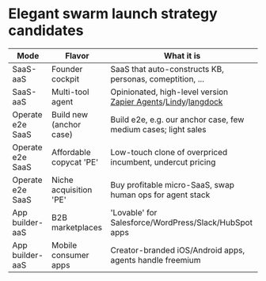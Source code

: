 # Elegant swarm launch strategy candidates

| **Mode**             | **Flavor**                | **What it is**                                                 |
|----------------------|---------------------------|----------------------------------------------------------------|
| SaaS-aaS             | Founder cockpit           | SaaS that auto-constructs KB, personas, comeptition, ...       |
| SaaS-aaS             | Multi-tool agent          | Opinionated, high-level version [Zapier Agents](https://zapier.com/agents)/[Lindy](https://www.lindy.ai/)/[langdock](https://www.langdock.com/)
| Operate e2e SaaS     | Build new (anchor case)   | Build e2e, e.g. our anchor case, few medium cases; light sales |
| Operate e2e SaaS     | Affordable copycat 'PE'   | Low-touch clone of overpriced incumbent, undercut pricing      |
| Operate e2e SaaS     | Niche acquisition 'PE'    | Buy profitable micro-SaaS, swap human ops for agent stack      |
| App builder-aaS      | B2B marketplaces          | 'Lovable' for Salesforce/WordPress/Slack/HubSpot apps          |
| App builder-aaS      | Mobile consumer apps      | Creator-branded iOS/Android apps, agents handle freemium       |
